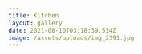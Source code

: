 ```yaml
---
title: Kitchen
layout: gallery
date: 2021-08-10T03:18:39.514Z
image: /assets/uploads/img_2391.jpg
---
```

